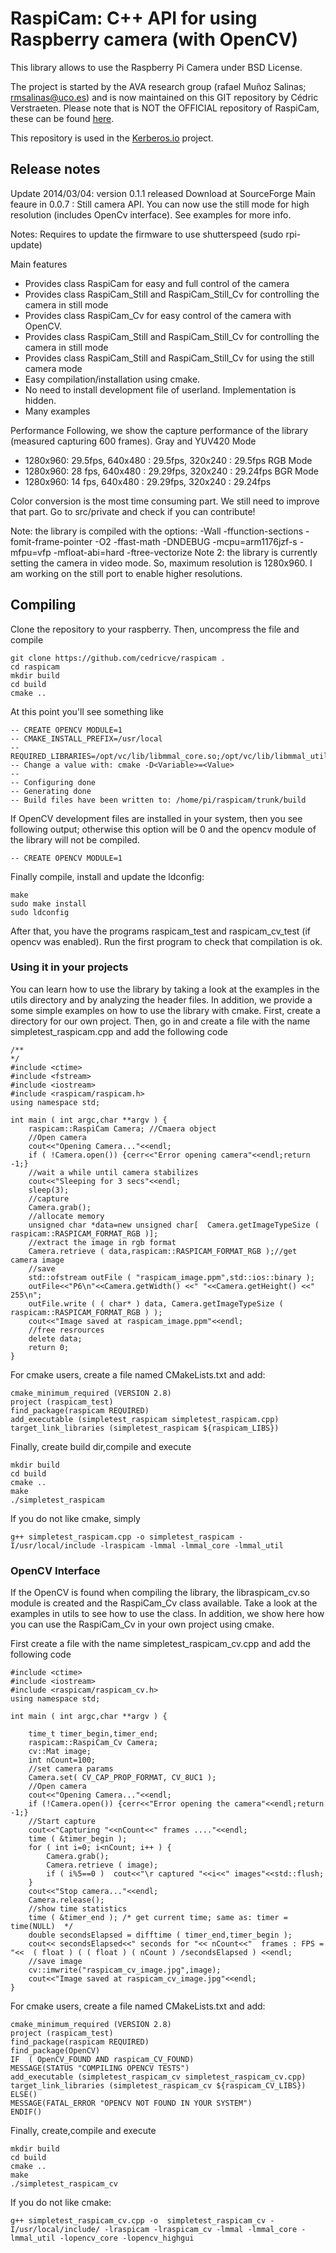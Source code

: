 # RaspiCam: C++ API for using Raspberry camera (with OpenCV)

This library allows to use the Raspberry Pi Camera under BSD License. 

The project is started by the AVA research group (rafael Muñoz Salinas; rmsalinas@uco.es) and is now maintained
on this GIT repository by Cédric Verstraeten. Please note that is NOT the OFFICIAL repository of RaspiCam, these can be found [here](http://www.uco.es/investiga/grupos/ava/node/40).

This repository is used in the [Kerberos.io](https://github.com/kerberos-io) project.

## Release notes

Update 2014/03/04: version 0.1.1 released Download at SourceForge
Main feaure in 0.0.7 : Still camera API. You can now use the still mode for high resolution (includes OpenCv interface). See examples for more info.
 
Notes:
Requires to update the firmware to use shutterspeed (sudo rpi-update)
 
Main features
 - Provides  class RaspiCam for easy and full control of the camera
 - Provides class  RaspiCam_Still and RaspiCam_Still_Cv for controlling the camera in still mode
 - Provides class  RaspiCam_Cv for easy control of the camera with OpenCV.
 - Provides class  RaspiCam_Still and RaspiCam_Still_Cv for controlling the camera in still mode
 - Provides class RaspiCam_Still and RaspiCam_Still_Cv for using the still camera mode
 - Easy compilation/installation using cmake.
 - No need to install development file of userland. Implementation is hidden.
 - Many examples 
 
Performance
Following, we show the capture performance of the library (measured capturing 600 frames). 
Gray and YUV420 Mode
   - 1280x960: 29.5fps,  640x480 : 29.5fps,  320x240 : 29.5fps
RGB Mode
   - 1280x960: 28 fps,  640x480 : 29.29fps,  320x240 : 29.24fps
BGR Mode
   - 1280x960: 14 fps,  640x480 : 29.29fps,  320x240 : 29.24fps
 
Color conversion is the most time consuming part. We still need to improve that part. Go to src/private and check if you can contribute!
 
Note: the library is compiled with the options: -Wall -ffunction-sections  -fomit-frame-pointer -O2 -ffast-math -DNDEBUG -mcpu=arm1176jzf-s  -mfpu=vfp -mfloat-abi=hard -ftree-vectorize
Note 2: the library is currently setting the camera in video mode. So, maximum resolution is 1280x960. I am working on the still port to enable higher resolutions.
 
## Compiling

Clone the repository to your raspberry. Then, uncompress the file and compile
 
	git clone https://github.com/cedricve/raspicam .
	cd raspicam
	mkdir build
	cd build
	cmake ..
 
At this point you'll see something like 

	-- CREATE OPENCV MODULE=1
	-- CMAKE_INSTALL_PREFIX=/usr/local
	-- REQUIRED_LIBRARIES=/opt/vc/lib/libmmal_core.so;/opt/vc/lib/libmmal_util.so;/opt/vc/lib/libmmal.so
	-- Change a value with: cmake -D<Variable>=<Value>
	-- 
	-- Configuring done
	-- Generating done
	-- Build files have been written to: /home/pi/raspicam/trunk/build
 
If OpenCV development files are installed in your system, then you see following output; otherwise this option will be 0 and the opencv module of the library will not be compiled.

	-- CREATE OPENCV MODULE=1
	
 
Finally compile, install and update the ldconfig:

	make
	sudo make install
	sudo ldconfig
 
After that, you have the programs raspicam_test  and raspicam_cv_test (if opencv was enabled).
Run the first program to check that compilation is ok.
 
### Using it in your projects
 
You can learn how to use the library by taking a look at the examples in the utils directory and  by analyzing the header files. In addition, we  provide a some simple examples on how to use the library with cmake.
 First, create a directory for our own project. Then, go in and create a file with the name simpletest_raspicam.cpp and add the following code
 
	/**
	*/
	#include <ctime>
	#include <fstream>
	#include <iostream>
	#include <raspicam/raspicam.h>
	using namespace std;
	 
	int main ( int argc,char **argv ) {
		raspicam::RaspiCam Camera; //Cmaera object
		//Open camera 
		cout<<"Opening Camera..."<<endl;
		if ( !Camera.open()) {cerr<<"Error opening camera"<<endl;return -1;}
		//wait a while until camera stabilizes
		cout<<"Sleeping for 3 secs"<<endl;
		sleep(3);
		//capture
		Camera.grab();
		//allocate memory
		unsigned char *data=new unsigned char[  Camera.getImageTypeSize ( raspicam::RASPICAM_FORMAT_RGB )];
		//extract the image in rgb format
		Camera.retrieve ( data,raspicam::RASPICAM_FORMAT_RGB );//get camera image
		//save
		std::ofstream outFile ( "raspicam_image.ppm",std::ios::binary );
		outFile<<"P6\n"<<Camera.getWidth() <<" "<<Camera.getHeight() <<" 255\n";
		outFile.write ( ( char* ) data, Camera.getImageTypeSize ( raspicam::RASPICAM_FORMAT_RGB ) );
		cout<<"Image saved at raspicam_image.ppm"<<endl;
		//free resrources    
		delete data;
		return 0;
	}
 
For cmake users,  create a file named CMakeLists.txt and add:

	cmake_minimum_required (VERSION 2.8) 
	project (raspicam_test)
	find_package(raspicam REQUIRED)
	add_executable (simpletest_raspicam simpletest_raspicam.cpp)  
	target_link_libraries (simpletest_raspicam ${raspicam_LIBS})

 
Finally, create build dir,compile and execute

	mkdir build
	cd build
	cmake ..
	make
	./simpletest_raspicam
 
If you do not like cmake, simply

	g++ simpletest_raspicam.cpp -o simpletest_raspicam -I/usr/local/include -lraspicam -lmmal -lmmal_core -lmmal_util
 
### OpenCV Interface
 
If the OpenCV is found when compiling the library, the libraspicam_cv.so module is created and the RaspiCam_Cv class available. Take a look at the examples in utils to see how to use the class. In addition, we show here how you can use the RaspiCam_Cv in your own project using cmake.
 
First create a file with the name simpletest_raspicam_cv.cpp and add the following code
 
	#include <ctime>
	#include <iostream>
	#include <raspicam/raspicam_cv.h>
	using namespace std; 
	 
	int main ( int argc,char **argv ) {
	   
		time_t timer_begin,timer_end;
		raspicam::RaspiCam_Cv Camera;
		cv::Mat image;
		int nCount=100;
		//set camera params
		Camera.set( CV_CAP_PROP_FORMAT, CV_8UC1 );
		//Open camera
		cout<<"Opening Camera..."<<endl;
		if (!Camera.open()) {cerr<<"Error opening the camera"<<endl;return -1;}
		//Start capture
		cout<<"Capturing "<<nCount<<" frames ...."<<endl;
		time ( &timer_begin );
		for ( int i=0; i<nCount; i++ ) {
			Camera.grab();
			Camera.retrieve ( image);
			if ( i%5==0 )  cout<<"\r captured "<<i<<" images"<<std::flush;
		}
		cout<<"Stop camera..."<<endl;
		Camera.release();
		//show time statistics
		time ( &timer_end ); /* get current time; same as: timer = time(NULL)  */
		double secondsElapsed = difftime ( timer_end,timer_begin );
		cout<< secondsElapsed<<" seconds for "<< nCount<<"  frames : FPS = "<<  ( float ) ( ( float ) ( nCount ) /secondsElapsed ) <<endl;
		//save image 
		cv::imwrite("raspicam_cv_image.jpg",image);
		cout<<"Image saved at raspicam_cv_image.jpg"<<endl;
	}
 
For cmake users, create a file named CMakeLists.txt and add:

	cmake_minimum_required (VERSION 2.8) 
	project (raspicam_test)
	find_package(raspicam REQUIRED)
	find_package(OpenCV)
	IF  ( OpenCV_FOUND AND raspicam_CV_FOUND)
	MESSAGE(STATUS "COMPILING OPENCV TESTS")
	add_executable (simpletest_raspicam_cv simpletest_raspicam_cv.cpp)  
	target_link_libraries (simpletest_raspicam_cv ${raspicam_CV_LIBS})
	ELSE()
	MESSAGE(FATAL_ERROR "OPENCV NOT FOUND IN YOUR SYSTEM")
	ENDIF()

Finally, create,compile and execute

	mkdir build
	cd build
	cmake ..
	make
	./simpletest_raspicam_cv
	 
 
If you do not like cmake:

	g++ simpletest_raspicam_cv.cpp -o  simpletest_raspicam_cv -I/usr/local/include/ -lraspicam -lraspicam_cv -lmmal -lmmal_core -lmmal_util -lopencv_core -lopencv_highgui 
	
